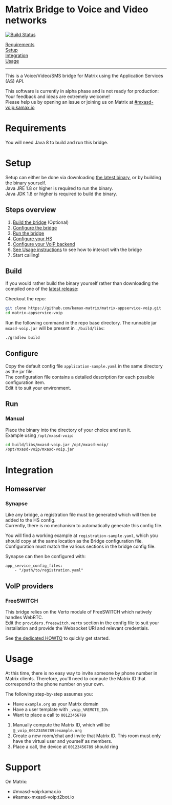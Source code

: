 # Matrix Bridge to Voice and Video networks
[![Build Status](https://travis-ci.org/kamax-matrix/matrix-appservice-voip.svg?branch=master)](https://travis-ci.org/kamax-matrix/matrix-appservice-voip)

[Requirements](#requirements)  
[Setup](#setup)  
[Integration](#integration)  
[Usage](#usage)

---

This is a Voice/Video/SMS bridge for Matrix using the Application Services (AS) API.

This software is currently in alpha phase and is not ready for production: Your feedback and ideas are extremely welcome!  
Please help us by opening an issue or joining us on Matrix at
[#mxasd-voip:kamax.io](https://matrix.to/#/#mxasd-voip:kamax.io)

# Requirements
You will need Java 8 to build and run this bridge.

# Setup
Setup can either be done via downloading [the latest binary](https://github.com/kamax-matrix/matrix-appservice-voip/releases),
or by building the binary yourself.  
Java JRE 1.8 or higher is required to run the binary.  
Java JDK 1.8 or higher is required to build the binary.

## Steps overview
1. [Build the bridge](#build) (Optional)
0. [Configure the bridge](#configure)
0. [Run the bridge](#run)
0. [Configure your HS](#homeserver)
0. [Configure your VoIP backend](#voip-providers)
0. [See Usage instructions](#usage) to see how to interact with the bridge
0. Start calling!

## Build
If you would rather build the binary yourself rather than downloading the compiled one of the
[latest release](https://github.com/kamax-matrix/matrix-appservice-voip/releases):

Checkout the repo:
```bash
git clone https://github.com/kamax-matrix/matrix-appservice-voip.git
cd matrix-appservice-voip
```

Run the following command in the repo base directory. The runnable jar `mxasd-voip.jar` will be present in `./build/libs`:
```bash
./gradlew build
```

## Configure
Copy the default config file `application-sample.yaml` in the same directory as the jar file.  
The configuration file contains a detailed description for each possible configuration item.  
Edit it to suit your environment.

## Run
### Manual
Place the binary into the directory of your choice and run it.  
Example using `/opt/mxasd-voip`:
```bash
cd build/libs/mxasd-voip.jar /opt/mxasd-voip/
/opt/mxasd-voip/mxasd-voip.jar
```

# Integration
## Homeserver
### Synapse
Like any bridge, a registration file must be generated which will then be added to the HS config.  
Currently, there is no mechanism to automatically generate this config file.

You will find a working example at `registration-sample.yaml`, which you should copy at the same location as the Bridge configuration file.  
Configuration must match the various sections in the bridge config file.

Synapse can then be configured with:
```
app_service_config_files:
    - "/path/to/registration.yaml"
```

## VoIP providers
### FreeSWITCH
This bridge relies on the Verto module of FreeSWITCH which natively handles WebRTC.  
Edit the `providers.freeswitch.verto` section in the config file to suit your installation and provide the Websocket URI
and relevant credentials.

See [the dedicated HOWTO](freeswitch.md) to quickly get started.

# Usage
At this time, there is no easy way to invite someone by phone number in Matrix clients. Therefore, you'll need to compute
the Matrix ID that correspond to the phone number on your own.

The following step-by-step assumes you:
- Have `example.org` as your Matrix domain
- Have a user template with `_voip_%REMOTE_ID%`
- Want to place a call to `00123456789`

1. Manually compute the Matrix ID, which will be `@_voip_00123456789:example.org`
2. Create a new room/chat and invite that Matrix ID. This room must only have the virtual user and yourself as members.
3. Place a call, the device at `00123456789` should ring

# Support
On Matrix:
- #mxasd-voip:kamax.io
- #kamax-mxasd-voip:t2bot.io